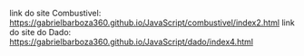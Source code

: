link do site Combustivel: https://gabrielbarboza360.github.io/JavaScript/combustivel/index2.html
link do site do Dado: https://gabrielbarboza360.github.io/JavaScript/dado/index4.html
